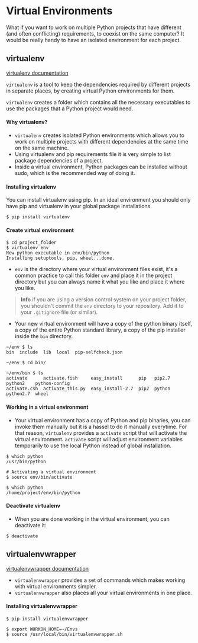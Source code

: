 
# Virtual Environments

What if you want to work on multiple Python projects that have different (and often conflicting) requirements, to coexist on the same computer? It would be really handy to have an isolated environment for each project.
 
## virtualenv

[virtualenv documentation](https://virtualenv.pypa.io/en/stable/)

`virtualenv` is a tool to keep the dependencies required by different projects in separate places, by creating virtual Python environments for them. 

`virtualenv` creates a folder which contains all the necessary executables to use the packages that a Python project would need.

#### Why virtualenv?

- `virtualenv` creates isolated Python environments which allows you to work on multiple projects with different dependencies at the same time on the same machine.
- Using virtualenv and pip requirements file it is very simple to list package dependencies of a project.
- Inside a virtual environment, Python packages can be installed without sudo, which is the recommended way of doing it.

#### Installing virtualenv

You can install virtualenv using pip. In an ideal environment you should only have pip and virtualenv in your global package installations.

```
$ pip install virtualenv
```

#### Create virtual environment

```
$ cd project_folder
$ virtualenv env
New python executable in env/bin/python
Installing setuptools, pip, wheel...done.
```

- `env` is the directory where your virtual environment files exist, it's a common practice to call this folder `env` and place it in the project directory but you can always name it what you like and place it where you like.

> **Info** if you are using a version control system on your project folder, you shouldn't commit the `env` directory to your repository. Add it to your `.gitignore` file (or similar).

- Your new virtual environment will have a copy of the python binary itself, a copy of the entire Python standard library, a copy of the pip installer inside the `bin` directory.

```
~/env $ ls
bin  include  lib  local  pip-selfcheck.json

~/env $ cd bin/

~/env/bin $ ls
activate      activate.fish     easy_install      pip   pip2.7  python2    python-config
activate.csh  activate_this.py  easy_install-2.7  pip2  python  python2.7  wheel
```

#### Working in a virtual environment

- Your virtual environment has a copy of Python and pip binaries, you can invoke them manually but it is a hassel to do it manually everytime. For that reason, `virtualenv` provides a `activate` script that will activate the virtual environment. `activate` script will adjust environment variables temporarily to use the local Python instead of global installation.

```
$ which python
/usr/bin/python

# Activating a virtual environment
$ source env/bin/activate

$ which python
/home/project/env/bin/python
```

#### Deactivate virtualenv

- When you are done working in the virtual environment, you can deactivate it:

```
$ deactivate
```


## virtualenvwrapper

[virtualenvwrapper documentation](https://virtualenvwrapper.readthedocs.io/en/latest/)

- `virtualenvwrapper` provides a set of commands which makes working with virtual environments simpler.
- `virtualenvwrapper` also places all your virtual environments in one place.


#### Installing virtualenvwrapper

```
$ pip install virtualenvwrapper
```


```
$ export WORKON_HOME=~/Envs
$ source /usr/local/bin/virtualenvwrapper.sh

```
